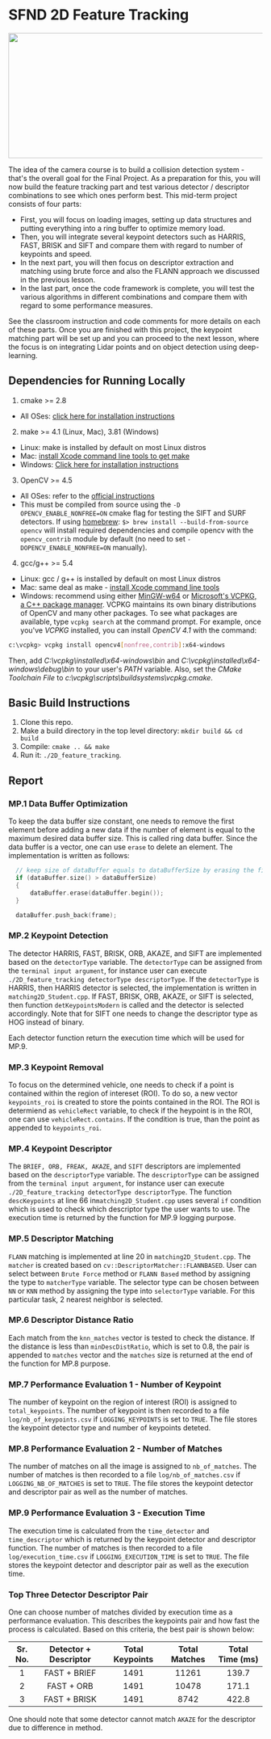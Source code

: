 # SFND 2D Feature Tracking

<img src="images/keypoints.png" width="820" height="248" />

The idea of the camera course is to build a collision detection system - that's the overall goal for the Final Project. As a preparation for this, you will now build the feature tracking part and test various detector / descriptor combinations to see which ones perform best. This mid-term project consists of four parts:

* First, you will focus on loading images, setting up data structures and putting everything into a ring buffer to optimize memory load. 
* Then, you will integrate several keypoint detectors such as HARRIS, FAST, BRISK and SIFT and compare them with regard to number of keypoints and speed. 
* In the next part, you will then focus on descriptor extraction and matching using brute force and also the FLANN approach we discussed in the previous lesson. 
* In the last part, once the code framework is complete, you will test the various algorithms in different combinations and compare them with regard to some performance measures. 

See the classroom instruction and code comments for more details on each of these parts. Once you are finished with this project, the keypoint matching part will be set up and you can proceed to the next lesson, where the focus is on integrating Lidar points and on object detection using deep-learning. 

## Dependencies for Running Locally
1. cmake >= 2.8
 * All OSes: [click here for installation instructions](https://cmake.org/install/)

2. make >= 4.1 (Linux, Mac), 3.81 (Windows)
 * Linux: make is installed by default on most Linux distros
 * Mac: [install Xcode command line tools to get make](https://developer.apple.com/xcode/features/)
 * Windows: [Click here for installation instructions](http://gnuwin32.sourceforge.net/packages/make.htm)

3. OpenCV >= 4.5
 * All OSes: refer to the [official instructions](https://docs.opencv.org/master/df/d65/tutorial_table_of_content_introduction.html)
 * This must be compiled from source using the `-D OPENCV_ENABLE_NONFREE=ON` cmake flag for testing the SIFT and SURF detectors. If using [homebrew](https://brew.sh/): `$> brew install --build-from-source opencv` will install required dependencies and compile opencv with the `opencv_contrib` module by default (no need to set `-DOPENCV_ENABLE_NONFREE=ON` manually). 

4. gcc/g++ >= 5.4
  * Linux: gcc / g++ is installed by default on most Linux distros
  * Mac: same deal as make - [install Xcode command line tools](https://developer.apple.com/xcode/features/)
  * Windows: recommend using either [MinGW-w64](http://mingw-w64.org/doku.php/start) or [Microsoft's VCPKG, a C++ package manager](https://docs.microsoft.com/en-us/cpp/build/install-vcpkg?view=msvc-160&tabs=windows). VCPKG maintains its own binary distributions of OpenCV and many other packages. To see what packages are available, type `vcpkg search` at the command prompt. For example, once you've _VCPKG_ installed, you can install _OpenCV 4.1_ with the command:
```bash
c:\vcpkg> vcpkg install opencv4[nonfree,contrib]:x64-windows
```
Then, add *C:\vcpkg\installed\x64-windows\bin* and *C:\vcpkg\installed\x64-windows\debug\bin* to your user's _PATH_ variable. Also, set the _CMake Toolchain File_ to *c:\vcpkg\scripts\buildsystems\vcpkg.cmake*.


## Basic Build Instructions

1. Clone this repo.
2. Make a build directory in the top level directory: `mkdir build && cd build`
3. Compile: `cmake .. && make`
4. Run it: `./2D_feature_tracking`.

## Report
### MP.1 Data Buffer Optimization
To keep the data buffer size constant, one needs to remove the first element before adding a new data if the number of element is equal to the maximum desired data buffer size. This is called ring data buffer. Since the data buffer is a vector, one can use `erase` to delete an element. The implementation is written as follows:
```cpp
  // keep size of dataBuffer equals to dataBufferSize by erasing the first element
  if (dataBuffer.size() > dataBufferSize)
  {
      dataBuffer.erase(dataBuffer.begin());
  }

  dataBuffer.push_back(frame);
```

### MP.2 Keypoint Detection
The detector HARRIS, FAST, BRISK, ORB, AKAZE, and SIFT are implemented based on the `detectorType` variable. The `detectorType` can be assigned from the `terminal input argument`, for instance user can execute `./2D_feature_tracking detectorType descriptorType`. If the `detectorType` is HARRIS, then HARRIS detector is selected, the implementation is written in `matching2D_Student.cpp`. If FAST, BRISK, ORB, AKAZE, or SIFT is selected, then function `detKeypointsModern` is called and the detector is selected accordingly. Note that for SIFT one needs to change the descriptor type as HOG instead of binary.

Each detector function return the execution time which will be used for MP.9.

### MP.3 Keypoint Removal
To focus on the determined vehicle, one needs to check if a point is contained within the region of intereset (ROI). To do so, a new vector `keypoints_roi` is created to store the points contained in the ROI. The ROI is determiend as `vehicleRect` variable, to check if the heypoint is in the ROI, one can use `vehicleRect.contains`. If the condition is true, than the point as appended to `keypoints_roi`.

### MP.4 Keypoint Descriptor
The `BRIEF, ORB, FREAK, AKAZE`, and `SIFT` descriptors are implemented based on the `descriptorType` variable. The `descriptorType` can be assigned from the `terminal input argument`, for instance user can execute `./2D_feature_tracking detectorType descriptorType`. The function `descKeypoints` at line 66 in`matching2D_Student.cpp` uses several `if` condition which is used to check which descriptor type the user wants to use. The execution time is returned by the function for MP.9 logging purpose.

### MP.5 Descriptor Matching
`FLANN` matching is implemented at line 20 in `matching2D_Student.cpp`. The `matcher` is created based on `cv::DescriptorMatcher::FLANNBASED`. User can select between `Brute Force` method or `FLANN Based` method by assigning the type to `matcherType` variable.
The selector type can be chosen between `NN` or `KNN` method by assigning the type into `selectorType` variable. For this particular task, 2 nearest neighbor is selected.

### MP.6 Descriptor Distance Ratio

Each match from the `knn_matches` vector is tested to check the distance. If the distance is less than `minDescDistRatio`, which is set to 0.8, the pair is appended to `matches` vector and the `matches` size is returned at the end of the function for MP.8 purpose.

### MP.7 Performance Evaluation 1 - Number of Keypoint

The number of keypoint on the region of interest (ROI) is assigned to `total_keypoints`. The number of keypoint is then recorded to a file `log/nb_of_keypoints.csv` if `LOGGING_KEYPOINTS` is set to `TRUE`. The file stores the keypoint detector type and number of keypoints deteted.

### MP.8 Performance Evaluation 2 - Number of Matches

The number of matches on all the image is assigned to `nb_of_matches`. The number of matches is then recorded to a file `log/nb_of_matches.csv` if `LOGGING_NB_OF_MATCHES` is set to `TRUE`. The file stores the keypoint detector and descriptor pair as well as the number of matches.



### MP.9 Performance Evaluation 3 - Execution Time
The execution time is calculated from the `time_detector` and `time_descriptor` which is returned by the keypoint detector and descriptor function. The number of matches is then recorded to a file `log/execution_time.csv` if `LOGGING_EXECUTION_TIME` is set to `TRUE`. The file stores the keypoint detector and descriptor pair as well as the execution time.

### Top Three Detector Descriptor Pair
One can choose number of matches divided by execution time as a performance evaluation. This describes the keypoints pair and how fast the process is calculated. Based on this criteria, the best pair is shown below:

|Sr. No. | Detector + Descriptor |Total Keypoints |Total Matches |Total Time (ms) |
|:---:|:---:|:----:|:-----:|:-----:|
|1 | FAST + BRIEF |1491 |11261 |139.7 |
|2 | FAST + ORB |1491 |10478 |171.1 |
|3 | FAST + BRISK |1491 |8742 |422.8 |

One should note that some detector cannot match `AKAZE` for the descriptor due to difference in method.


